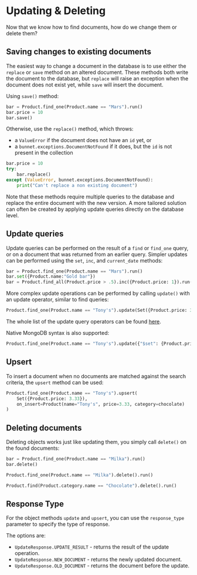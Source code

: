 # Updating & Deleting

Now that we know how to find documents, how do we change them or delete them?

## Saving changes to existing documents

The easiest way to change a document in the database is to use either the `replace` or `save` method on an altered document. 
These methods both write the document to the database, 
but `replace` will raise an exception when the document does not exist yet, while `save` will insert the document. 

Using `save()` method:

```python
bar = Product.find_one(Product.name == "Mars").run()
bar.price = 10
bar.save()
```

Otherwise, use the `replace()` method, which throws:
- a `ValueError` if the document does not have an `id` yet, or
- a `bunnet.exceptions.DocumentNotFound` if it does, but the `id` is not present in the collection

```python
bar.price = 10
try:
    bar.replace()
except (ValueError, bunnet.exceptions.DocumentNotFound):
    print("Can't replace a non existing document")
```

Note that these methods require multiple queries to the database and replace the entire document with the new version. 
A more tailored solution can often be created by applying update queries directly on the database level.

## Update queries

Update queries can be performed on the result of a `find` or `find_one` query, 
or on a document that was returned from an earlier query. 
Simpler updates can be performed using the `set`, `inc`, and `current_date` methods:

```python
bar = Product.find_one(Product.name == "Mars").run()
bar.set({Product.name:"Gold bar"})
bar = Product.find_all(Product.price > .5).inc({Product.price: 1}).run()
```

More complex update operations can be performed by calling `update()` with an update operator, similar to find queries:

```python
Product.find_one(Product.name == "Tony's").update(Set({Product.price: 3.33})).run()
```

The whole list of the update query operators can be found [here](/api-documentation/operators/update).

Native MongoDB syntax is also supported:

```python
Product.find_one(Product.name == "Tony's").update({"$set": {Product.price: 3.33}}).run()
```

## Upsert

To insert a document when no documents are matched against the search criteria, the `upsert` method can be used:

```python
Product.find_one(Product.name == "Tony's").upsert(
    Set({Product.price: 3.33}), 
    on_insert=Product(name="Tony's", price=3.33, category=chocolate)
)
```

## Deleting documents

Deleting objects works just like updating them, you simply call `delete()` on the found documents:

```python
bar = Product.find_one(Product.name == "Milka").run()
bar.delete()

Product.find_one(Product.name == "Milka").delete().run()

Product.find(Product.category.name == "Chocolate").delete().run()
```

## Response Type

For the object methods `update` and `upsert`, you can use the `response_type` parameter to specify the type of response.

The options are:
- `UpdateResponse.UPDATE_RESULT` - returns the result of the update operation.
- `UpdateResponse.NEW_DOCUMENT` - returns the newly updated document.
- `UpdateResponse.OLD_DOCUMENT` - returns the document before the update.
